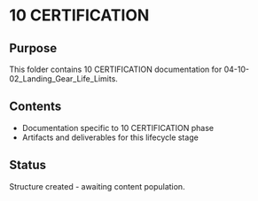 # 10 CERTIFICATION

## Purpose
This folder contains 10 CERTIFICATION documentation for 04-10-02_Landing_Gear_Life_Limits.

## Contents
- Documentation specific to 10 CERTIFICATION phase
- Artifacts and deliverables for this lifecycle stage

## Status
Structure created - awaiting content population.
